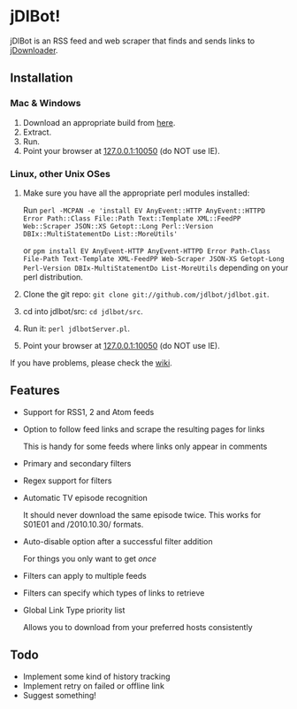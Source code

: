 # jDlBot!

jDlBot is an RSS feed and web scraper that finds and sends links to [jDownloader](http://www.jdownloader.org).

## Installation

### Mac & Windows

1.   Download an appropriate build from [here](https://github.com/thawn/jdlbot/releases/tag/0.1.4).
2.   Extract.
3.   Run.
4.   Point your browser at [127.0.0.1:10050](http://127.0.0.1:10050/) (do NOT use IE).

### Linux, other Unix OSes

1.  Make sure you have all the appropriate perl modules installed:

    Run `perl -MCPAN -e 'install EV AnyEvent::HTTP AnyEvent::HTTPD Error Path::Class File::Path Text::Template XML::FeedPP Web::Scraper JSON::XS Getopt::Long Perl::Version DBIx::MultiStatementDo List::MoreUtils'`
    
    or `ppm install EV AnyEvent-HTTP AnyEvent-HTTPD Error Path-Class File-Path Text-Template XML-FeedPP Web-Scraper JSON-XS Getopt-Long Perl-Version DBIx-MultiStatementDo List-MoreUtils` depending on your perl distribution.

2.  Clone the git repo: `git clone git://github.com/jdlbot/jdlbot.git`.

3.  cd into jdlbot/src:  `cd jdlbot/src`.

4.  Run it:  `perl jdlbotServer.pl`.

5.  Point your browser at [127.0.0.1:10050](http://127.0.0.1:10050/) (do NOT use IE).

If you have problems, please check the [wiki](http://github.com/jdlbot/jdlbot/wiki).

## Features

*   Support for RSS1, 2 and Atom feeds

*   Option to follow feed links and scrape the resulting pages for links

    This is handy for some feeds where links only appear in comments

*   Primary and secondary filters

*   Regex support for filters

*   Automatic TV episode recognition

    It should never download the same episode twice.  This works for S01E01 and /2010.10.30/ formats.

*   Auto-disable option after a successful filter addition

    For things you only want to get *once*

*   Filters can apply to multiple feeds

*   Filters can specify which types of links to retrieve

*   Global Link Type priority list

    Allows you to download from your preferred hosts consistently

## Todo

*   Implement some kind of history tracking
*   Implement retry on failed or offline link
*   Suggest something!
